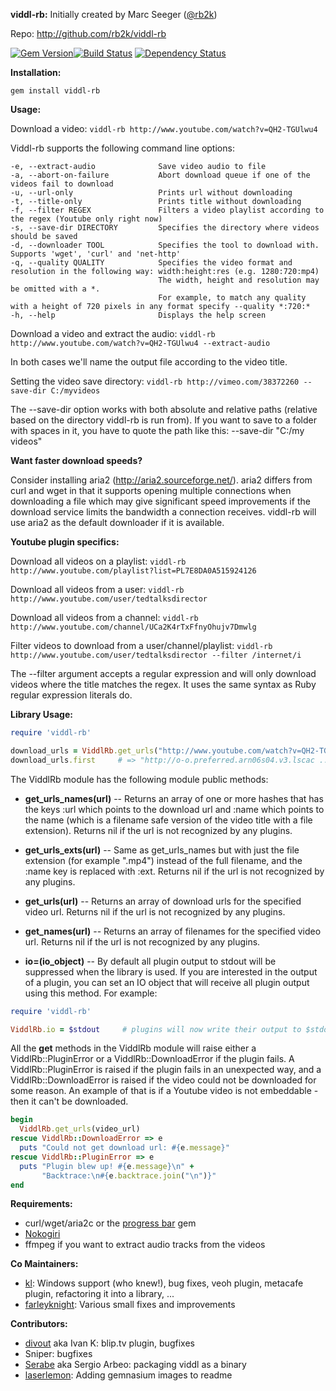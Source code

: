 __viddl-rb:__
Initially created by Marc Seeger ([@rb2k](github.com/rb2k))

Repo: http://github.com/rb2k/viddl-rb

[![Gem Version](https://badge.fury.io/rb/viddl-rb.png)](http://badge.fury.io/rb/viddl-rb)[![Build Status](https://secure.travis-ci.org/rb2k/viddl-rb.png)](http://travis-ci.org/rb2k/viddl-rb) [![Dependency Status](https://gemnasium.com/rb2k/viddl-rb.png)](https://gemnasium.com/rb2k/viddl-rb)

__Installation:__

`gem install viddl-rb`

__Usage:__

Download a video:
    ```viddl-rb http://www.youtube.com/watch?v=QH2-TGUlwu4```

Viddl-rb supports the following command line options:
```
-e, --extract-audio              Save video audio to file
-a, --abort-on-failure           Abort download queue if one of the videos fail to download
-u, --url-only                   Prints url without downloading
-t, --title-only                 Prints title without downloading
-f, --filter REGEX               Filters a video playlist according to the regex (Youtube only right now)
-s, --save-dir DIRECTORY         Specifies the directory where videos should be saved
-d, --downloader TOOL            Specifies the tool to download with. Supports 'wget', 'curl' and 'net-http'
-q, --quality QUALITY            Specifies the video format and resolution in the following way: width:height:res (e.g. 1280:720:mp4)
                                 The width, height and resolution may be omitted with a *.
                                 For example, to match any quality with a height of 720 pixels in any format specify --quality *:720:*
-h, --help                       Displays the help screen
```

Download a video and extract the audio:
    ```viddl-rb http://www.youtube.com/watch?v=QH2-TGUlwu4 --extract-audio```

In both cases we'll name the output file according to the video title.

Setting the video save directory:
    ```viddl-rb http://vimeo.com/38372260 --save-dir C:/myvideos```

The --save-dir option works with both absolute and relative paths (relative based on the directory viddl-rb is run from).
If you want to save to a folder with spaces in it, you have to quote the path like this: --save-dir "C:/my videos"

__Want faster download speeds?__

Consider installing aria2 (http://aria2.sourceforge.net/). aria2 differs from curl and wget in that it supports opening multiple connections when downloading a file which may give significant speed improvements if the download service limits the bandwidth a connection receives. viddl-rb will use aria2 as the default downloader if it is available.

__Youtube plugin specifics:__

Download all videos on a playlist:
    ```viddl-rb http://www.youtube.com/playlist?list=PL7E8DA0A515924126```

Download all videos from a user:
    ```viddl-rb http://www.youtube.com/user/tedtalksdirector```

Download all videos from a channel:
    ```viddl-rb http://www.youtube.com/channel/UCa2K4rTxFfnyOhujv7Dmwlg```

Filter videos to download from a user/channel/playlist:
    ```viddl-rb http://www.youtube.com/user/tedtalksdirector --filter /internet/i```

The --filter argument accepts a regular expression and will only download videos where the title matches the regex.
It uses the same syntax as Ruby regular expression literals do.

__Library Usage:__

```ruby
require 'viddl-rb'

download_urls = ViddlRb.get_urls("http://www.youtube.com/watch?v=QH2-TGUlwu4")
download_urls.first     # => "http://o-o.preferred.arn06s04.v3.lscac ..."
```

The ViddlRb module has the following module public methods:

* __get_urls_names(url)__
-- Returns an array of one or more hashes that has the keys :url which
points to the download url and :name which points to the name
(which is a filename safe version of the video title with a file extension).
Returns nil if the url is not recognized by any plugins.

* __get_urls_exts(url)__
-- Same as get_urls_names but with just the file extension (for example ".mp4")
instead of the full filename, and the :name key is replaced with :ext.
Returns nil if the url is not recognized by any plugins.

* __get_urls(url)__
-- Returns an array of download urls for the specified video url.
Returns nil if the url is not recognized by any plugins.

* __get_names(url)__
-- Returns an array of filenames for the specified video url.
Returns nil if the url is not recognized by any plugins.

* __io=(io_object)__
-- By default all plugin output to stdout will be suppressed when the library is used.
If you are interested in the output of a plugin, you can set an IO object that
will receive all plugin output using this method. For example:

```ruby
require 'viddl-rb'

ViddlRb.io = $stdout     # plugins will now write their output to $stdout
```

All the __get__ methods in the ViddlRb module will raise either a ViddlRb::PluginError or a ViddlRb::DownloadError if the plugin fails.
A ViddlRb::PluginError is raised if the plugin fails in an unexpected way, and a ViddlRb::DownloadError is raised if the video could not be downloaded for some reason.
An example of that is if a Youtube video is not embeddable - then it can't be downloaded.

```ruby
begin
  ViddlRb.get_urls(video_url)
rescue ViddlRb::DownloadError => e
  puts "Could not get download url: #{e.message}"
rescue ViddlRb::PluginError => e
  puts "Plugin blew up! #{e.message}\n" +
       "Backtrace:\n#{e.backtrace.join("\n")}"
end
```

__Requirements:__

* curl/wget/aria2c or the [progress bar](http://github.com/nex3/ruby-progressbar/) gem
* [Nokogiri](http://nokogiri.org/)
* ffmpeg if you want to extract audio tracks from the videos

__Co Maintainers:__
* [kl](https://github.com/kl): Windows support (who knew!), bug fixes, veoh plugin, metacafe plugin, refactoring it into a library, ...
* [farleyknight](https://github.com/farleyknight): Various small fixes and improvements

__Contributors:__
* [divout](https://github.com/divout) aka Ivan K: blip.tv plugin, bugfixes
* Sniper: bugfixes
* [Serabe](https://github.com/Serabe) aka Sergio Arbeo: packaging viddl as a binary
* [laserlemon](https://github.com/laserlemon): Adding gemnasium images to readme
